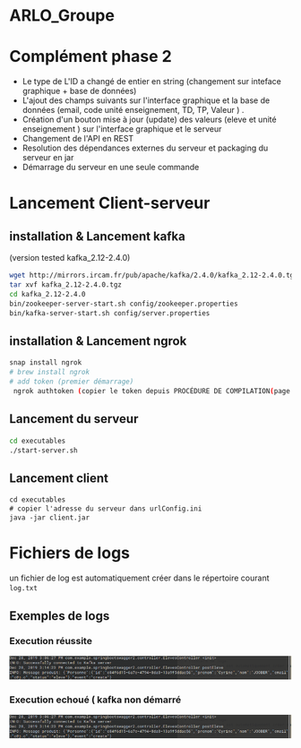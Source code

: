 # ARLO_Groupe

# Complément phase 2 
- Le type de L'ID a changé de entier en string (changement sur inteface graphique + base de données)
- L'ajout des champs suivants sur l'interface graphique et la base de données (email, code unité enseignement, TD, TP, Valeur ) .
- Création d'un bouton mise à jour (update) des valeurs (eleve et unité enseignement ) sur l'interface graphique et le serveur 
- Changement de l'API en REST 
- Resolution des dépendances externes du serveur et packaging du serveur en jar
- Démarrage du serveur en une seule commande 
# Lancement Client-serveur
## installation & Lancement kafka 
(version tested  kafka_2.12-2.4.0)
````sh
wget http://mirrors.ircam.fr/pub/apache/kafka/2.4.0/kafka_2.12-2.4.0.tgz
tar xvf kafka_2.12-2.4.0.tgz
cd kafka_2.12-2.4.0
bin/zookeeper-server-start.sh config/zookeeper.properties
bin/kafka-server-start.sh config/server.properties
````
## installation & Lancement ngrok 
````sh
snap install ngrok 
# brew install ngrok 
# add token (premier démarrage) 
 ngrok authtoken (copier le token depuis PROCÉDURE DE COMPILATION(page 8) dans le fichier pdf)
````
## Lancement du serveur
````sh
cd executables
./start-server.sh
````
## Lancement client
````
cd executables
# copier l'adresse du serveur dans urlConfig.ini
java -jar client.jar
````
# Fichiers de logs 
un fichier de log est automatiquement créer dans le répertoire courant `log.txt`
## Exemples de logs
### Execution réussite 
![reussi](png/log1.png)

### Execution echoué ( kafka non démarré
![reussi](png/log1.png)
